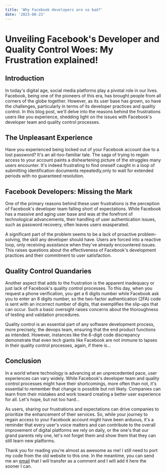 ```yaml
---
title: 'Why Facebook developers are so bad?'
date: '2023-08-23'
---
```


# Unveiling Facebook's Developer and Quality Control Woes: My Frustration explained!

## Introduction

In today's digital age, social media platforms play a pivotal role in our lives. Facebook, being one of the pioneers of this era, has brought people from all corners of the globe together. However, as its user base has grown, so have the challenges, particularly in terms of its developer practices and quality control. In this blog post, we'll delve into the reasons behind the frustrations users like you experience, shedding light on the issues with Facebook's developer team and quality control processes.

## The Unpleasant Experience

Have you experienced being locked out of your Facebook account due to a lost password? It's an all-too-familiar tale. The saga of trying to regain access to your account paints a disheartening picture of the struggles many users encounter. It's indeed frustrating to find oneself caught in a loop of submitting identification documents repeatedly,only to wait for extended periods with no guaranteed resolution.

## Facebook Developers: Missing the Mark

One of the primary reasons behind these user frustrations is the perception of Facebook's developer team falling short of expectations. While Facebook has a massive and aging user base and was at the forefront of technological advancements, their handling of user authentication issues, such as password recovery, often leaves users exasperated.

A significant part of the problem seems to be a lack of proactive problem-solving, the skill any developer should have. Users are forced into a reactive loop, only receiving assistance when they've already encountered issues. This raises questions about the effectiveness of Facebook's development practices and their commitment to user satisfaction.

## Quality Control Quandaries

Another aspect that adds to the frustration is the apparent inadequacy or just lack of Facebook's quality control processes. To this day, when you request a phone verification, you get a 6 digits number while Facebook ask you to enter an 8 digits number, so the two-factor authentication (2FA) code is sent with an incorrect number of digits, that exemplifies the slip-ups that can occur. Such a basic oversight raises concerns about the thoroughness of testing and validation procedures.

Quality control is an essential part of any software development process, more precisely, the devops team, ensuring that the end product functions as intended. However, instances like the 6-digit code discrepancy demonstrate that even tech giants like Facebook are not immune to lapses in their quality control processes, again, if there is...

## Conclusion

In a world where technology is advancing at an unprecedented pace, user experiences can vary widely. While Facebook's developer team and quality control processes might have their shortcomings, more often than not, it's essential to remember that change is possible but not likely. Companies can learn from their mistakes and work toward creating a better user experience for all. Let's hope, but not too hard...

As users, sharing our frustrations and expectations can drive companies to prioritize the enhancement of their services. So, while your journey to regain access to your Facebook account might have been arduous, it's a reminder that every user's voice matters and can contribute to the overall improvement of digital platforms we rely on daily, or the one's that our grand parents rely one, let's not forget them and show them that they can still learn new platforms.

Thank you for reading you're almost as awesome as me! I still need to port my code from the old website to this one. In the meantime, you can send me an [email](mailto:steace@coderage.pro) that I will transfer as a comment and I will add it here the sooner I can.
